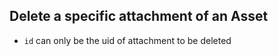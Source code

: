 ## Delete a specific attachment of an Asset

* `id` can only be the uid of attachment to be deleted
